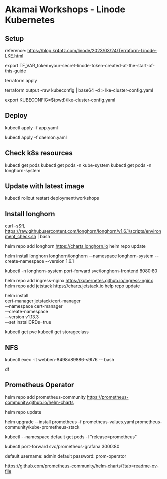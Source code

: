 # Akamai Workshops - Linode Kubernetes

## Setup

reference: <https://blog.kr4ntz.com/linode/2023/03/24/Terraform-Linode-LKE.html>

export TF_VAR_token=your-secret-linode-token-created-at-the-start-of-this-guide

terraform apply

terraform output -raw kubeconfig | base64 -d > lke-cluster-config.yaml

export KUBECONFIG=$(pwd)/lke-cluster-config.yaml

## Deploy

kubectl apply -f app.yaml

kubectl apply -f daemon.yaml

## Check k8s resources

kubectl get pods
kubectl get pods -n kube-system
kubectl get pods -n longhorn-system

## Update with latest image

kubectl rollout restart deployment/workshops

## Install longhorn

curl -sSfL <https://raw.githubusercontent.com/longhorn/longhorn/v1.6.1/scripts/environment_check.sh> | bash

helm repo add longhorn <https://charts.longhorn.io>
helm repo update

helm install longhorn longhorn/longhorn --namespace longhorn-system --create-namespace --version 1.6.1

kubectl -n longhorn-system port-forward svc/longhorn-frontend 8080:80

helm repo add ingress-nginx <https://kubernetes.github.io/ingress-nginx>
helm repo add jetstack <https://charts.jetstack.io>
help repo update

helm install \
  cert-manager jetstack/cert-manager \
  --namespace cert-manager \
  --create-namespace \
  --version v1.13.3 \
  --set installCRDs=true

kubectl get pvc
kubectl get storageclass

## NFS

kubectl exec -it webben-8498d89886-s9t76 -- bash

df

## Prometheus Operator

helm repo add prometheus-community <https://prometheus-community.github.io/helm-charts>

helm repo update

helm upgrade --install prometheus -f prometheus-values.yaml prometheus-community/kube-prometheus-stack

kubectl --namespace default get pods -l "release=prometheus"

kubectl port-forward svc/prometheus-grafana 3000:80

default username: admin
default password: prom-operator

<https://github.com/prometheus-community/helm-charts/?tab=readme-ov-file>
